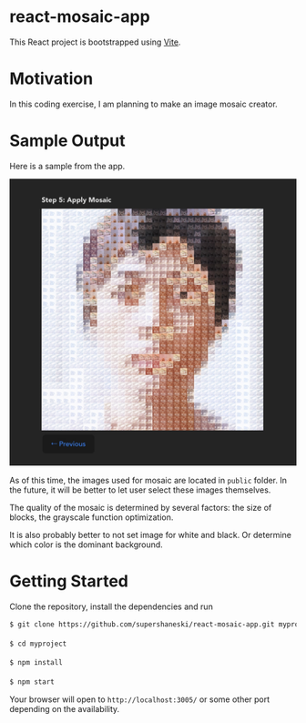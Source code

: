 react-mosaic-app
==========

This React project is bootstrapped using [Vite](https://vitejs.dev/guide/).

# Motivation

In this coding exercise, I am planning to make an image mosaic creator.

# Sample Output

Here is a sample from the app.

![Output](./docs/image2.jpeg "Output Image")

As of this time, the images used for mosaic are located in `public` folder.
In the future, it will be better to let user select these images themselves.

The quality of the mosaic is determined by several factors: the size of blocks, the grayscale function optimization.

It is also probably better to not set image for white and black. Or determine which color is the dominant background.

# Getting Started

Clone the repository, install the dependencies and run

```sh
$ git clone https://github.com/supershaneski/react-mosaic-app.git myproject

$ cd myproject

$ npm install

$ npm start
```

Your browser will open to `http://localhost:3005/` or some other port depending on the availability.
